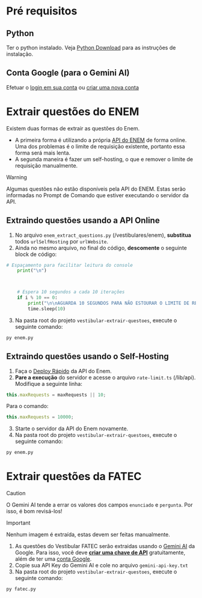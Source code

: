 # Pré requisitos

## Python
Ter o python instalado. Veja [Python Download](https://www.python.org/downloads/) para as instruções de instalação.

## Conta Google (para o Gemini AI)
Efetuar o [login em sua conta](https://support.google.com/mail/answer/8494) ou [criar uma nova conta](https://support.google.com/mail/answer/56256)

# Extrair questões do ENEM
Existem duas formas de extrair as questões do Enem.
- A primeira forma é utilizando a própria [API do ENEM](https://github.com/yunger7/enem-api) de forma online. Uma dos problemas é o limite de requisição existente, portanto essa forma será mais lenta.
- A segunda maneira é fazer um self-hosting, o que e remover o limite de requisição manualmente.

> [!WARNING]
> Algumas questões não estão disponíveis pela API do ENEM. Estas serão informadas no Prompt de Comando que estiver executando o servidor da API.

## Extraindo questões usando a API Online
1. No arquivo `enem_extract_questions.py` (/vestibulares/enem), **substitua** todos `urlSelfHosting` por `urlWebsite`.
2. Ainda no mesmo arquivo, no final do código, **descomente** o seguinte block de código:
```python
# Espaçamento para facilitar leitura do console
    print("\n")



    # Espera 10 segundos a cada 10 iterações
    if i % 10 == 0:
        print("\n\nAGUARDA 10 SEGUNDOS PARA NÃO ESTOURAR O LIMITE DE REQUISIÇÕES!\n\n\n")
        time.sleep(10)
```
3. Na pasta root do projeto `vestibular-extrair-questoes`, execute o seguinte comando:
```cmd
py enem.py
```

## Extraindo questões usando o Self-Hosting
1. Faça o [Deploy Rápido](https://docs.enem.dev/self-hosting#deploy-rapido) da API do Enem.
2. **Pare a execução** do servidor e acesse o arquivo `rate-limit.ts` (/lib/api).
Modifique a seguinte linha:
```typescript
this.maxRequests = maxRequests || 10;
```
Para o comando:
```typescript
this.maxRequests = 10000;
```
3. Starte o servidor da API do Enem novamente.
4. Na pasta root do projeto `vestibular-extrair-questoes`, execute o seguinte comando:
```cmd
py enem.py
```


# Extrair questões da FATEC
> [!CAUTION]
> O Gemini AI tende a errar os valores dos campos `enunciado` e `pergunta`. Por isso, é bom revisá-los!

> [!IMPORTANT]
> Nenhum imagem é extraída, estas devem ser feitas manualmente.

1. As questões do Vestibular FATEC serão extraidas usando o [Gemini AI](https://gemini.google.com/) da Google. Para isso, você deve [**criar uma chave de API**](https://aistudio.google.com/apikey) gratuitamente, além de ter uma [conta Google](#conta-google-para-o-gemini-ai).
2. Copie sua API Key do Gemini AI e cole no arquivo `gemini-api-key.txt`
3. Na pasta root do projeto `vestibular-extrair-questoes`, execute o seguinte comando:
```cmd
py fatec.py
```